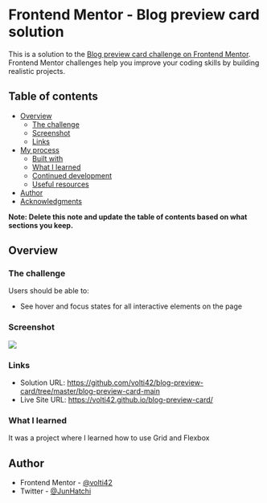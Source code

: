 # Frontend Mentor - Blog preview card solution

This is a solution to the [Blog preview card challenge on Frontend Mentor](https://www.frontendmentor.io/challenges/blog-preview-card-ckPaj01IcS). Frontend Mentor challenges help you improve your coding skills by building realistic projects. 

## Table of contents

- [Overview](#overview)
  - [The challenge](#the-challenge)
  - [Screenshot](#screenshot)
  - [Links](#links)
- [My process](#my-process)
  - [Built with](#built-with)
  - [What I learned](#what-i-learned)
  - [Continued development](#continued-development)
  - [Useful resources](#useful-resources)
- [Author](#author)
- [Acknowledgments](#acknowledgments)

**Note: Delete this note and update the table of contents based on what sections you keep.**

## Overview

### The challenge

Users should be able to:

- See hover and focus states for all interactive elements on the page

### Screenshot

![](./deskop-design.jpeg)
### Links

- Solution URL: https://github.com/volti42/blog-preview-card/tree/master/blog-preview-card-main
- Live Site URL: https://volti42.github.io/blog-preview-card/


### What I learned
It was a project where I learned how to use Grid and Flexbox
## Author
- Frontend Mentor - [@volti42](https://www.frontendmentor.io/profile/volti42)
- Twitter - [@JunHatchi](https://x.com/Junhatchi)
